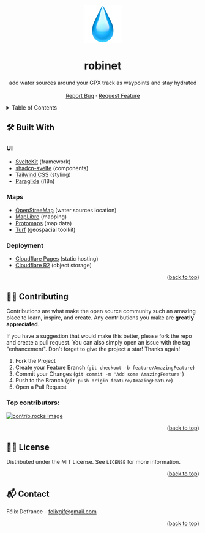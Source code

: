 <a id="readme-top"></a>

<div align="center">
<a href="https://github.com/omnitrogen/robinet">
<img src="./static/droplet.png" alt="Water droplet emoji" width="100" height="100">
</a>

<h1 align="center">robinet</h1>

<p align="center">
add water sources around your GPX track as waypoints and stay hydrated
<br />
<br />
<a href="https://github.com/omnitrogen/rustine/issues/new?labels=bug">Report Bug</a>
·
<a href="https://github.com/omnitrogen/rustine/issues/new?labels=enhancement">Request Feature</a>
</p>
</div>

<details>
<summary>Table of Contents</summary>
<ol>
<li><a href="#built-with">Built With</a></li>
<li><a href="#contributing">Contributing</a></li>
<li><a href="#license">License</a></li>
<li><a href="#contact">Contact</a></li>
</ol>
</details>

## 🛠️ Built With

### UI

- [SvelteKit](https://svelte.dev) (framework)
- [shadcn-svelte](https://www.shadcn-svelte.com) (components)
- [Tailwind CSS](https://tailwindcss.com) (styling)
- [Paraglide](https://inlang.com/m/dxnzrydw/paraglide-sveltekit-i18n) (i18n)

### Maps

- [OpenStreeMap](https://www.openstreetmap.org) (water sources location)
- [MapLibre](https://maplibre.org) (mapping)
- [Protomaps](https://protomaps.com) (map data)
- [Turf](https://turfjs.org) (geospacial toolkit)

### Deployment

- [Cloudflare Pages](https://pages.cloudflare.com) (static hosting)
- [Cloudflare R2](https://www.cloudflare.com/developer-platform/products/r2)
  (object storage)

<p align="right">(<a href="#readme-top">back to top</a>)</p>

## 🤜🤛 Contributing

Contributions are what make the open source community such an amazing place to
learn, inspire, and create. Any contributions you make are **greatly
appreciated**.

If you have a suggestion that would make this better, please fork the repo and
create a pull request. You can also simply open an issue with the tag
"enhancement". Don't forget to give the project a star! Thanks again!

1. Fork the Project
2. Create your Feature Branch (`git checkout -b feature/AmazingFeature`)
3. Commit your Changes (`git commit -m 'Add some AmazingFeature'`)
4. Push to the Branch (`git push origin feature/AmazingFeature`)
5. Open a Pull Request

### Top contributors:

<a href="https://github.com/omnitrogen/robinet/graphs/contributors">
<img src="https://contrib.rocks/image?repo=felixonwheels/robinet" alt="contrib.rocks image" />
</a>

<p align="right">(<a href="#readme-top">back to top</a>)</p>

## 🧑‍⚖️ License

Distributed under the MIT License. See `LICENSE` for more information.

<p align="right">(<a href="#readme-top">back to top</a>)</p>

## 📬 Contact

Félix Defrance - felixgif@gmail.com

<p align="right">(<a href="#readme-top">back to top</a>)</p>
